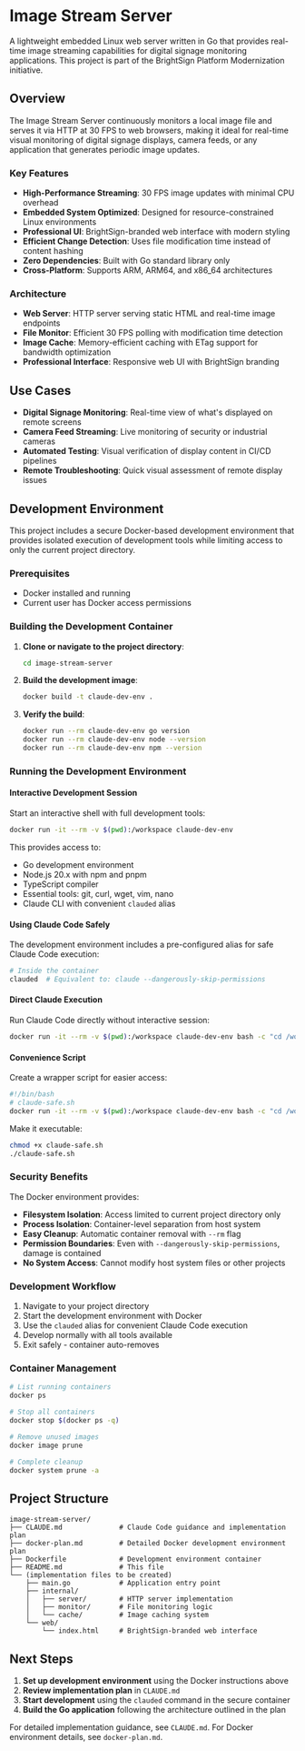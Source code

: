 # Image Stream Server

A lightweight embedded Linux web server written in Go that provides real-time image streaming capabilities for digital signage monitoring applications. This project is part of the BrightSign Platform Modernization initiative.

## Overview

The Image Stream Server continuously monitors a local image file and serves it via HTTP at 30 FPS to web browsers, making it ideal for real-time visual monitoring of digital signage displays, camera feeds, or any application that generates periodic image updates.

### Key Features

- **High-Performance Streaming**: 30 FPS image updates with minimal CPU overhead
- **Embedded System Optimized**: Designed for resource-constrained Linux environments
- **Professional UI**: BrightSign-branded web interface with modern styling
- **Efficient Change Detection**: Uses file modification time instead of content hashing
- **Zero Dependencies**: Built with Go standard library only
- **Cross-Platform**: Supports ARM, ARM64, and x86_64 architectures

### Architecture

- **Web Server**: HTTP server serving static HTML and real-time image endpoints
- **File Monitor**: Efficient 30 FPS polling with modification time detection
- **Image Cache**: Memory-efficient caching with ETag support for bandwidth optimization
- **Professional Interface**: Responsive web UI with BrightSign branding

## Use Cases

- **Digital Signage Monitoring**: Real-time view of what's displayed on remote screens
- **Camera Feed Streaming**: Live monitoring of security or industrial cameras
- **Automated Testing**: Visual verification of display content in CI/CD pipelines
- **Remote Troubleshooting**: Quick visual assessment of remote display issues

## Development Environment

This project includes a secure Docker-based development environment that provides isolated execution of development tools while limiting access to only the current project directory.

### Prerequisites

- Docker installed and running
- Current user has Docker access permissions

### Building the Development Container

1. **Clone or navigate to the project directory**:
   ```bash
   cd image-stream-server
   ```

2. **Build the development image**:
   ```bash
   docker build -t claude-dev-env .
   ```

3. **Verify the build**:
   ```bash
   docker run --rm claude-dev-env go version
   docker run --rm claude-dev-env node --version
   docker run --rm claude-dev-env npm --version
   ```

### Running the Development Environment

#### Interactive Development Session

Start an interactive shell with full development tools:

```bash
docker run -it --rm -v $(pwd):/workspace claude-dev-env
```

This provides access to:
- Go development environment
- Node.js 20.x with npm and pnpm
- TypeScript compiler
- Essential tools: git, curl, wget, vim, nano
- Claude CLI with convenient `clauded` alias

#### Using Claude Code Safely

The development environment includes a pre-configured alias for safe Claude Code execution:

```bash
# Inside the container
clauded  # Equivalent to: claude --dangerously-skip-permissions
```

#### Direct Claude Execution

Run Claude Code directly without interactive session:

```bash
docker run -it --rm -v $(pwd):/workspace claude-dev-env bash -c "cd /workspace && claude --dangerously-skip-permissions"
```

#### Convenience Script

Create a wrapper script for easier access:

```bash
#!/bin/bash
# claude-safe.sh
docker run -it --rm -v $(pwd):/workspace claude-dev-env bash -c "cd /workspace && claude --dangerously-skip-permissions $*"
```

Make it executable:
```bash
chmod +x claude-safe.sh
./claude-safe.sh
```

### Security Benefits

The Docker environment provides:

- **Filesystem Isolation**: Access limited to current project directory only
- **Process Isolation**: Container-level separation from host system
- **Easy Cleanup**: Automatic container removal with `--rm` flag
- **Permission Boundaries**: Even with `--dangerously-skip-permissions`, damage is contained
- **No System Access**: Cannot modify host system files or other projects

### Development Workflow

1. Navigate to your project directory
2. Start the development environment with Docker
3. Use the `clauded` alias for convenient Claude Code execution
4. Develop normally with all tools available
5. Exit safely - container auto-removes

### Container Management

```bash
# List running containers
docker ps

# Stop all containers
docker stop $(docker ps -q)

# Remove unused images
docker image prune

# Complete cleanup
docker system prune -a
```

## Project Structure

```
image-stream-server/
├── CLAUDE.md              # Claude Code guidance and implementation plan
├── docker-plan.md         # Detailed Docker development environment plan
├── Dockerfile             # Development environment container
├── README.md              # This file
└── (implementation files to be created)
    ├── main.go            # Application entry point
    ├── internal/
    │   ├── server/        # HTTP server implementation
    │   ├── monitor/       # File monitoring logic
    │   └── cache/         # Image caching system
    └── web/
        └── index.html     # BrightSign-branded web interface
```

## Next Steps

1. **Set up development environment** using the Docker instructions above
2. **Review implementation plan** in `CLAUDE.md`
3. **Start development** using the `clauded` command in the secure container
4. **Build the Go application** following the architecture outlined in the plan

For detailed implementation guidance, see `CLAUDE.md`. For Docker environment details, see `docker-plan.md`.